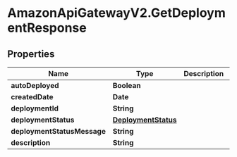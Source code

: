 # AmazonApiGatewayV2.GetDeploymentResponse

## Properties

Name | Type | Description | Notes
------------ | ------------- | ------------- | -------------
**autoDeployed** | **Boolean** |  | [optional] 
**createdDate** | **Date** |  | [optional] 
**deploymentId** | **String** |  | [optional] 
**deploymentStatus** | [**DeploymentStatus**](DeploymentStatus.md) |  | [optional] 
**deploymentStatusMessage** | **String** |  | [optional] 
**description** | **String** |  | [optional] 


